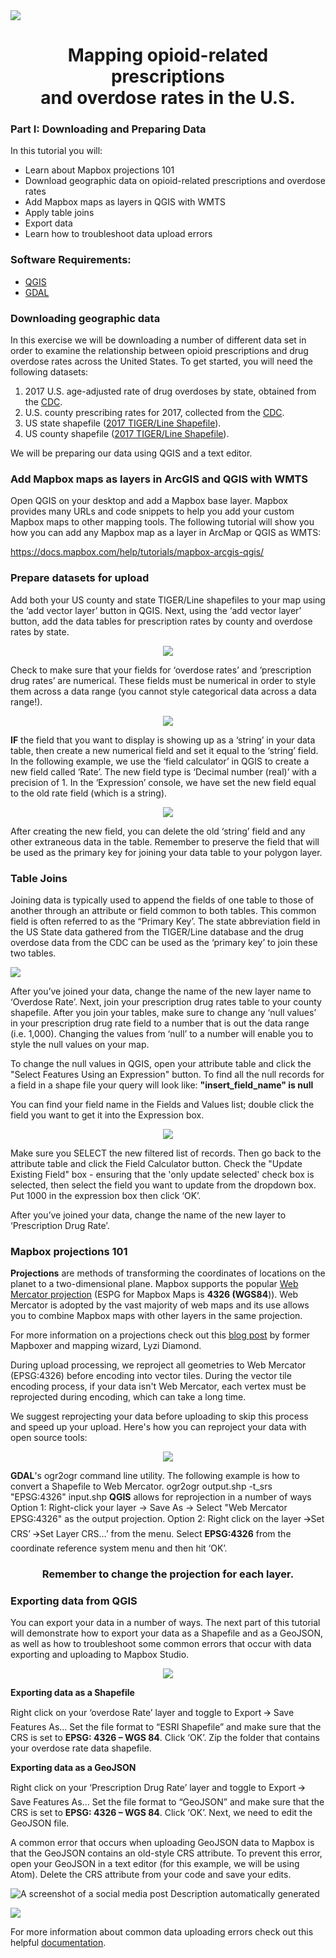 <img src="https://github.com/mjdanielson/University-of-Oregon/blob/master/Labs/Opioid-Tutorial/Images/logo.png">

<h1 align="center"> Mapping opioid-related prescriptions <br> and overdose rates in the U.S.</h1>


### Part I: Downloading and Preparing Data 

In this tutorial you will:

- Learn about Mapbox projections 101
- Download geographic data on opioid-related prescriptions and overdose rates
- Add Mapbox maps as layers in QGIS with WMTS
- Apply table joins 
- Export data
- Learn how to troubleshoot data upload errors


### Software Requirements: 

- [QGIS](https://www.qgis.org/en/site/forusers/alldownloads.html) 
- [GDAL](https://gdal.org/) 

### Downloading geographic data

In this exercise we will be downloading a number of different data set in order to examine the relationship between opioid prescriptions and drug overdose rates across the United States. To get started, you will need the following datasets: 

1. 2017 U.S. age-adjusted rate of drug overdoses by state, obtained from the [CDC](https://www.cdc.gov/drugoverdose/data/statedeaths.html).
2. U.S. county prescribing rates for 2017, collected from the [CDC](https://www.cdc.gov/drugoverdose/maps/rxcounty2017.html).
3. US state shapefile ([2017 TIGER/Line Shapefile](https://www.census.gov/cgi-bin/geo/shapefiles/index.php?year=2017&layergroup=Counties+%28and+equivalent%29)).
4. US county shapefile ([2017 TIGER/Line Shapefile](https://www.census.gov/cgi-bin/geo/shapefiles/index.php?year=2017&layergroup=States+%28and+equivalent%29)). 

We will be preparing our data using QGIS and a text editor.

### Add Mapbox maps as layers in ArcGIS and QGIS with WMTS

Open QGIS on your desktop and add a Mapbox base layer. 
Mapbox provides many URLs and code snippets to help you add your custom Mapbox maps to other mapping tools. The following tutorial will show you how you can add any Mapbox map as a layer in ArcMap or QGIS as WMTS: 

https://docs.mapbox.com/help/tutorials/mapbox-arcgis-qgis/


### Prepare datasets for upload

Add both your US county and state TIGER/Line shapefiles to your map using the ‘add vector layer’ button in QGIS.
Next, using the ‘add vector layer’ button, add the data tables for prescription rates by county and overdose rates by state. 

<p align="center">
  <img src="https://github.com/mjdanielson/University-of-Oregon/blob/master/Labs/Opioid-Tutorial/Images/QGIS_add_layer.png">
  </p>

Check to make sure that your fields for ‘overdose  rates’ and ‘prescription drug rates’ are numerical. These fields must be numerical in order to style them across a data range (you cannot style categorical data across a data range!). 

<p align="center">
  <img src='https://github.com/mjdanielson/University-of-Oregon/blob/master/Labs/Opioid-Tutorial/Images/Screen%20Shot%202019-10-01%20at%2012.46.38%20PM.png'>
  </p>


**IF** the field that you want to display is showing up as a ‘string’ in your data table, then create a new numerical field and set it equal to the ‘string’ field. In the following example, we use the ‘field calculator’ in QGIS to create a new field called ‘Rate’. The new field type is ‘Decimal number (real)’ with a precision of 1. In the ‘Expression’ console, we have set the new field equal to the old rate field (which is a string). 

<p align="center">
<img src="https://github.com/mjdanielson/University-of-Oregon/blob/master/Labs/Opioid-Tutorial/Images/expression.png">
</p>

After creating the new field, you can delete the old ‘string’ field and any other extraneous data in the table. Remember to preserve the field that will be used as the primary key for joining your data table to your polygon layer. 

### Table Joins

Joining data is typically used to append the fields of one table to those of another through an attribute or field common to both tables. This common field is often referred to as the “Primary Key’. The state abbreviation field in the US State data gathered from the TIGER/Line database and the drug overdose data from the CDC can be used as the ‘primary key’ to join these two tables. 

<img src="https://github.com/mjdanielson/University-of-Oregon/blob/master/Labs/Opioid-Tutorial/Images/Screen%20Shot%202019-10-01%20at%2012.23.42%20PM.png">

After you’ve joined your data, change the name of the new layer name to ‘Overdose  Rate’. 
Next, join your prescription drug rates table to your county shapefile. After you join your tables, make sure to change any ‘null values’ in your prescription drug rate field to a number that is out the data range (i.e. 1,000). Changing the values from ‘null’ to a number will enable you to style the null values on your map.  

To change the null values in QGIS, open your attribute table and click the "Select Features Using an Expression" button. To find all the null records for a field in a shape file your query will look like: **"insert_field_name" is null**

You can find your field name in the Fields and Values list; double click the field you want to get it into the Expression box.

<p align="center">
  <img src="https://github.com/mjdanielson/University-of-Oregon/blob/master/Labs/Opioid-Tutorial/Images/prescription.png">
  </p>


Make sure you SELECT the new filtered list of records. Then go back to the attribute table and click the Field Calculator button. Check the "Update Existing Field" box - ensuring that the 'only update selected' check box is selected, then select the field you want to update from the dropdown box. Put 1000 in the expression box then click ‘OK’. 

After you’ve joined your data, change the name of the new layer to ‘Prescription Drug Rate’. 


### Mapbox projections 101

**Projections** are methods of transforming the coordinates of locations on the planet to a two-dimensional plane. Mapbox supports the popular [Web Mercator projection](http://en.wikipedia.org/wiki/Mercator_projection) (ESPG for Mapbox Maps is **4326 (WGS84**)). Web Mercator is adopted by the vast majority of web maps and its use allows you to combine Mapbox maps with other layers in the same projection.

For more information on a projections check out this [blog post](https://lyzidiamond.com/posts/4326-vs-3857) by former Mapboxer and mapping wizard, Lyzi Diamond.

During upload processing, we reproject all geometries to Web Mercator (EPSG:4326) before encoding into vector tiles. During the vector tile encoding process, if your data isn't Web Mercator, each vertex must be reprojected during encoding, which can take a long time.

We suggest reprojecting your data before uploading to skip this process and speed up your upload. Here's how you can reproject your data with open source tools:


<p align="center">
  <img src="https://github.com/mjdanielson/University-of-Oregon/blob/master/Labs/Opioid-Tutorial/Images/coordinate.png">
  </p>
  

**GDAL**'s ogr2ogr command line utility. The following example is how to convert a Shapefile to Web Mercator.
ogr2ogr output.shp -t_srs "EPSG:4326" input.shp
**QGIS** allows for reprojection in a number of ways
Option 1:  Right-click your layer -> Save As -> Select "Web Mercator EPSG:4326" as the output projection.
Option 2: Right click on the layer 🡪Set CRS’ 🡪Set Layer CRS…’ from the menu. Select 
**EPSG:4326** from the coordinate reference system menu and then hit ‘OK’. 

<h3 align="center"> Remember to change the projection for each layer.</h3>

### Exporting data from QGIS

You can export your data in a number of ways. The next part of this tutorial will demonstrate how to export your data as a Shapefile and as a GeoJSON, as well as how to troubleshoot some common errors that occur with data exporting and uploading to Mapbox Studio. 

<p align="center">
  <img src="https://github.com/mjdanielson/University-of-Oregon/blob/master/Labs/Opioid-Tutorial/Images/export.png">
  </p>


**Exporting data as a Shapefile**

Right click on your ‘overdose  Rate’ layer and toggle to Export 🡪 Save Features As…
Set the file format to “ESRI Shapefile” and make sure that the CRS is set to **EPSG: 4326 – WGS 84**. 
Click ‘OK’. 
Zip the folder that contains your overdose rate data shapefile. 

**Exporting data as a GeoJSON** 

Right click on your ‘Prescription Drug Rate’ layer and toggle to Export 🡪 Save Features As…
Set the file format to “GeoJSON” and make sure that the CRS is set to **EPSG: 4326 – WGS 84**. 
Click ‘OK’. 
Next, we need to edit the GeoJSON file. 


A common error that occurs when uploading GeoJSON data to Mapbox is that the GeoJSON contains an old-style CRS attribute. To prevent this error, open your GeoJSON in a text editor (for this example, we will be using Atom). Delete the CRS attribute from your code and save your edits. 

![A screenshot of a social media post  Description automatically generated](https://lh5.googleusercontent.com/TDXkDiVanE2_m4xhpk303_ELLf9oy8-6tIgobebSj7gXDzsvEkQETbYnz45PiBAbrfEpI_AuA8fTZGaLS7196JRLetT4mNhI9PlWduIQ1PVqR1oF437X8wZaBcEkomxESF9Ochci)

![](https://docs.google.com/a/mapbox.com/drawings/d/s1Lp7DV4OBEs0ZaO9iOVL-A/image?w=534&h=18&rev=1&ac=1&parent=1OmNvY7TlLi21PkNRGyZ4hCApwcvzI3ZuVTY6EjQ4FbY)



For more information about common data uploading errors check out this helpful [documentation](https://docs.mapbox.com/help/troubleshooting/uploads/). 

